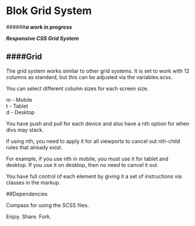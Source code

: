 Blok Grid System 
================

######***a work in progress***
  
***Responsive CSS Grid System***

####Grid
---
The grid system works similar to other grid systems. It is set to work with 12 columns as standard, but this can be adjusted via the variables.scss. 

You can select different column sizes for each screen size.

m - Mobile  
t - Tablet  
d - Desktop  

You have push and pull for each device and also have a nth option for when divs may stack. 

If using nth, you need to apply it for all viewports to cancel out nth-child rules that already exist. 

For example, if you use nth in mobile, you must use it for tablet and desktop. If you use it on desktop, then no need to cancel it out. 

You have full control of each element by giving it a set of instructions via classes in the markup.

##Dependencies

Compass for using the SCSS files.
  
  
  
  
  
Enjoy. Share. Fork. 